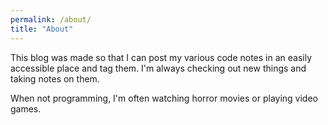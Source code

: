 ```yaml
---
permalink: /about/
title: "About"
---
```


This blog was made so that I can post my various code notes in an easily accessible place and tag them. I'm always checking out new things and taking notes on them.

When not programming, I'm often watching horror movies or playing video games. 